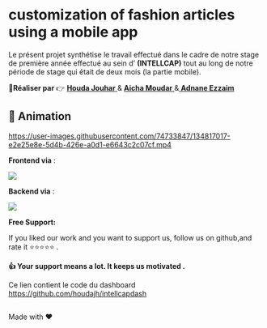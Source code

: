 # customization of fashion articles using a mobile app

Le présent projet synthétise le travail effectué dans le cadre de notre stage de première année effectué au sein d’ **(INTELLCAP)**  tout au long de notre période de stage qui était de deux mois (la partie mobile). 

:boy:**Réaliser par** :point_right: <a href="https://github.com/houdajh"> **Houda Jouhar** </a> & <a href="https://github.com/aicha-mudr"> **Aicha Moudar** </a> &<a href="https://github.com/AdnaneEz-zaim"> **Adnane Ezzaim** </a>

## :movie_camera: Animation 
https://user-images.githubusercontent.com/74733847/134817017-e2e25e8e-5d4b-426e-a0d1-e6643c2c07cf.mp4

 
**Frontend via** :
<p align="left"> 
<a href="https://flutter.dev" target="_blank"> <img src="https://img.shields.io/badge/Flutter-02569B?style=for-the-badge&logo=flutter&logoColor=white"/> </a> 

</p>

**Backend via** :

<a href="https://firebase.google.com" target="_blank"> <img src="https://img.shields.io/badge/firebase-ffca28?style=for-the-badge&logo=firebase&logoColor=black"/> </a> 


**Free Support:**

If you liked our work and you want to support us, follow us on github,and rate it :star::star::star::star::star: .

 **:thumbsup: Your support means a lot. It keeps us motivated .**

Ce lien contient le code du dashboard https://github.com/houdajh/intellcapdash



##

Made with :heart: 
